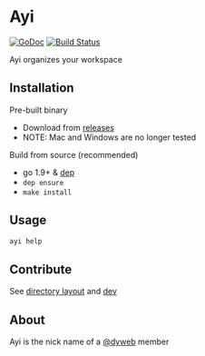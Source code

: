 # Ayi

[![GoDoc](https://godoc.org/github.com/dyweb/Ayi?status.svg)](https://godoc.org/github.com/dyweb/Ayi)
[![Build Status](https://travis-ci.org/dyweb/Ayi.svg)](https://travis-ci.org/dyweb/Ayi)

Ayi organizes your workspace

## Installation

Pre-built binary

- Download from [releases](https://github.com/dyweb/Ayi/releases)
- NOTE: Mac and Windows are no longer tested

Build from source (recommended)

- go 1.9+ & [dep](https://github.com/golang/dep)
- `dep ensure`
- `make install`

## Usage

````bash
ayi help
````

## Contribute

See [directory layout](doc/directory.md) and [dev](doc/dev)

## About

Ayi is the nick name of a [@dyweb](https://github.com/dyweb) member